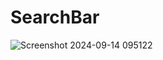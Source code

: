 # SearchBar

![Screenshot 2024-09-14 095122](https://github.com/user-attachments/assets/6b5205f5-0e5c-433c-9758-2ab9e2ada562)
